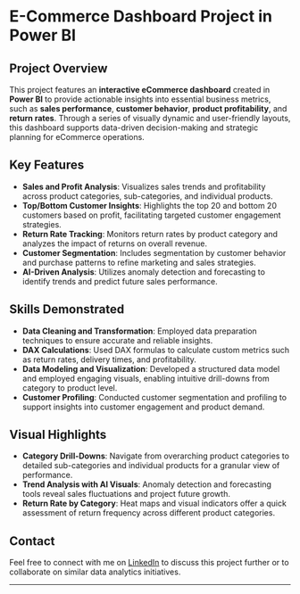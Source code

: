 # E-Commerce Dashboard Project in Power BI

## Project Overview
This project features an **interactive eCommerce dashboard** created in **Power BI** to provide actionable insights into essential business metrics, such as **sales performance**, **customer behavior**, **product profitability**, and **return rates**. Through a series of visually dynamic and user-friendly layouts, this dashboard supports data-driven decision-making and strategic planning for eCommerce operations.

## Key Features
- **Sales and Profit Analysis**: Visualizes sales trends and profitability across product categories, sub-categories, and individual products.
- **Top/Bottom Customer Insights**: Highlights the top 20 and bottom 20 customers based on profit, facilitating targeted customer engagement strategies.
- **Return Rate Tracking**: Monitors return rates by product category and analyzes the impact of returns on overall revenue.
- **Customer Segmentation**: Includes segmentation by customer behavior and purchase patterns to refine marketing and sales strategies.
- **AI-Driven Analysis**: Utilizes anomaly detection and forecasting to identify trends and predict future sales performance.

## Skills Demonstrated
- **Data Cleaning and Transformation**: Employed data preparation techniques to ensure accurate and reliable insights.
- **DAX Calculations**: Used DAX formulas to calculate custom metrics such as return rates, delivery times, and profitability.
- **Data Modeling and Visualization**: Developed a structured data model and employed engaging visuals, enabling intuitive drill-downs from category to product level.
- **Customer Profiling**: Conducted customer segmentation and profiling to support insights into customer engagement and product demand.

## Visual Highlights
- **Category Drill-Downs**: Navigate from overarching product categories to detailed sub-categories and individual products for a granular view of performance.
- **Trend Analysis with AI Visuals**: Anomaly detection and forecasting tools reveal sales fluctuations and project future growth.
- **Return Rate by Category**: Heat maps and visual indicators offer a quick assessment of return frequency across different product categories.

## Contact
Feel free to connect with me on [LinkedIn](https://www.linkedin.com/in/faiq-syed-7494b5197/) to discuss this project further or to collaborate on similar data analytics initiatives.

---
